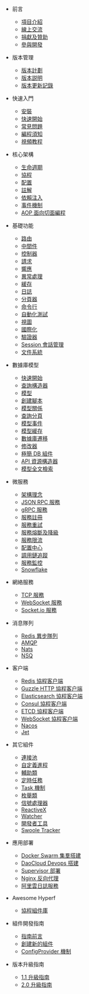 * 前言

  * [項目介紹](zh-hk/README.md)
  * [線上交流](zh-hk/communication.md)
  * [捐獻及贊助](zh-hk/donate.md)
  * [參與開發](zh-hk/contribute.md)
  
* 版本管理

  * [版本計劃](zh-hk/release-planning.md)
  * [版本説明](zh-hk/versions.md)
  * [版本更新記錄](zh-hk/changelog.md)

* 快速入門

  * [安裝](zh-hk/quick-start/install.md)
  * [快速開始](zh-hk/quick-start/overview.md)
  * [常見問題](zh-hk/quick-start/questions.md)
  * [編程須知](zh-hk/quick-start/important.md)
  * [視頻教程](https://course.swoole-cloud.com/videos/5/new?from=hyperf.io)
  
* 核心架構

  * [生命週期](zh-hk/lifecycle.md)
  * [協程](zh-hk/coroutine.md)
  * [配置](zh-hk/config.md)
  * [註解](zh-hk/annotation.md)
  * [依賴注入](zh-hk/di.md)
  * [事件機制](zh-hk/event.md)
  * [AOP 面向切面編程](zh-hk/aop.md)
  
* 基礎功能

  * [路由](zh-hk/router.md)
  * [中間件](zh-hk/middleware/middleware.md)
  * [控制器](zh-hk/controller.md)
  * [請求](zh-hk/request.md)
  * [響應](zh-hk/response.md)
  * [異常處理](zh-hk/exception-handler.md)
  * [緩存](zh-hk/cache.md)
  * [日誌](zh-hk/logger.md)
  * [分頁器](zh-hk/paginator.md)
  * [命令行](zh-hk/command.md)
  * [自動化測試](zh-hk/testing.md)
  * [視圖](zh-hk/view.md)
  * [國際化](zh-hk/translation.md)
  * [驗證器](zh-hk/validation.md)
  * [Session 會話管理](zh-hk/session.md)
  * [文件系統](zh-hk/filesystem.md)
  
* 數據庫模型

  * [快速開始](zh-hk/db/quick-start.md)
  * [查詢構造器](zh-hk/db/querybuilder.md)
  * [模型](zh-hk/db/model.md)
  * [創建腳本](zh-hk/db/gen.md)
  * [模型關係](zh-hk/db/relationship.md)
  * [查詢分頁](zh-hk/db/paginator.md)
  * [模型事件](zh-hk/db/event.md)
  * [模型緩存](zh-hk/db/model-cache.md)
  * [數據庫遷移](zh-hk/db/migration.md)
  * [修改器](zh-hk/db/mutators.md)
  * [極簡 DB 組件](zh-hk/db/db.md)
  * [API 資源構造器](zh-hk/db/resource.md)
  * [模型全文檢索](zh-hk/scout.md)
  
* 微服務

  * [架構理念](zh-hk/microservice.md)
  * [JSON RPC 服務](zh-hk/json-rpc.md)
  * [gRPC 服務](zh-hk/grpc.md)
  * [服務註冊](zh-hk/service-register.md)
  * [服務重試](zh-hk/retry.md)
  * [服務熔斷及降級](zh-hk/circuit-breaker.md)
  * [服務限流](zh-hk/rate-limit.md)
  * [配置中心](zh-hk/config-center.md)
  * [調用鏈追蹤](zh-hk/tracer.md)
  * [服務監控](zh-hk/metric.md)
  * [Snowflake](zh-hk/snowflake.md)
  
* 網絡服務

  * [TCP 服務](zh-hk/tcp-server.md)
  * [WebSocket 服務](zh-hk/websocket-server.md)
  * [Socket.io 服務](zh-hk/socketio-server.md)

* 消息隊列

  * [Redis 異步隊列](zh-hk/async-queue.md)
  * [AMQP](zh-hk/amqp.md)
  * [Nats](zh-hk/nats.md)
  * [NSQ](zh-hk/nsq.md)
  
* 客户端

  * [Redis 協程客户端](zh-hk/redis.md)
  * [Guzzle HTTP 協程客户端](zh-hk/guzzle.md)
  * [Elasticsearch 協程客户端](zh-hk/elasticsearch.md)
  * [Consul 協程客户端](zh-hk/consul.md)
  * [ETCD 協程客户端](zh-hk/etcd.md)
  * [WebSocket 協程客户端](zh-hk/websocket-client.md)
  * [Nacos](zh-hk/nacos.md)
  * [Jet](zh-hk/jet.md)

* 其它組件

  * [連接池](zh-hk/pool.md)
  * [自定義進程](zh-hk/process.md)
  * [輔助類](zh-hk/utils.md)
  * [定時任務](zh-hk/crontab.md)
  * [Task 機制](zh-hk/task.md)
  * [枚舉類](zh-hk/constants.md)
  * [信號處理器](zh-hk/signal.md)
  * [ReactiveX](zh-hk/reactive-x.md)
  * [Watcher](zh-hk/watcher.md)
  * [開發者工具](zh-hk/devtool.md)
  * [Swoole Tracker](zh-hk/swoole-tracker.md)

* 應用部署

  * [Docker Swarm 集羣搭建](zh-hk/tutorial/docker-swarm.md)
  * [DaoCloud Devops 搭建](zh-hk/tutorial/daocloud.md)
  * [Supervisor 部署](zh-hk/tutorial/supervisor.md)
  * [Nginx 反向代理](zh-hk/tutorial/nginx.md)
  * [阿里雲日誌服務](zh-hk/tutorial/aliyun-logger.md)
  
* Awesome Hyperf

  * [協程組件庫](zh-hk/awesome-components.md)
  
* 組件開發指南

  * [指南前言](zh-hk/component-guide/intro.md)
  * [創建新的組件](zh-hk/component-guide/create.md)
  * [ConfigProvider 機制](zh-hk/component-guide/configprovider.md)

* 版本升級指南
  
  * [1.1 升級指南](zh-hk/upgrade/1.1.md)
  * [2.0 升級指南](zh-hk/upgrade/2.0.md)

